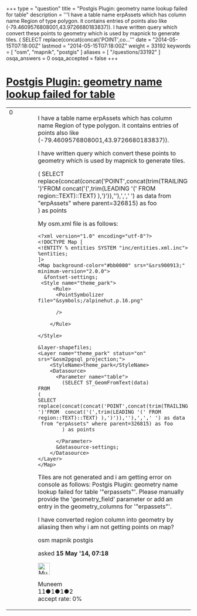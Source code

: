 +++
type = "question"
title = "Postgis Plugin: geometry name lookup failed for table"
description = '''I have a table name erpAssets which has column name Region of type polygon. it contains entries of points also like (-79.4609576808001,43.9726680183837)). I have written query which convert these points to geometry which is used by mapnick to generate tiles. ( SELECT replace(concat(concat(&#x27;POINT&#x27;,co...'''
date = "2014-05-15T07:18:00Z"
lastmod = "2014-05-15T07:18:00Z"
weight = 33192
keywords = [ "osm", "mapnik", "postgis" ]
aliases = [ "/questions/33192" ]
osqa_answers = 0
osqa_accepted = false
+++

<div class="headNormal">

# [Postgis Plugin: geometry name lookup failed for table](/questions/33192/postgis-plugin-geometry-name-lookup-failed-for-table)

</div>

<div id="main-body">

<div id="askform">

<table id="question-table" style="width:100%;">
<colgroup>
<col style="width: 50%" />
<col style="width: 50%" />
</colgroup>
<tbody>
<tr>
<td style="width: 30px; vertical-align: top"><div class="vote-buttons">
<span id="post-33192-upvote" class="ajax-command post-vote up" rel="nofollow" title="I like this post (click again to cancel)"> </span>
<div id="post-33192-score" class="post-score" title="current number of votes">
0
</div>
<span id="post-33192-downvote" class="ajax-command post-vote down" rel="nofollow" title="I dont like this post (click again to cancel)"> </span> <span id="favorite-mark" class="ajax-command favorite-mark" rel="nofollow" title="mark/unmark this question as favorite (click again to cancel)"> </span>
<div id="favorite-count" class="favorite-count">
&#10;</div>
</div></td>
<td><div id="item-right">
<div class="question-body">
<p>I have a table name erpAssets which has column name Region of type polygon. it contains entries of points also like (-79.4609576808001,43.9726680183837)).</p>
<p>I have written query which convert these points to geometry which is used by mapnick to generate tiles.</p>
<p>( SELECT replace(concat(concat('POINT',concat(trim(TRAILING ')'FROM concat('(',trim(LEADING '(' FROM region::TEXT)::TEXT) ),')')),''),',',' ') as data from "erpAssets" where parent=326815) as foo<br />
) as points</p>
<p>My osm.xml file is as follows:</p>
<pre><code>&lt;?xml version=&quot;1.0&quot; encoding=&quot;utf-8&quot;?&gt;
&lt;!DOCTYPE Map [
&lt;!ENTITY % entities SYSTEM &quot;inc/entities.xml.inc&quot;&gt;
%entities;
]&gt;
&lt;Map background-color=&quot;#bb0000&quot; srs=&quot;&amp;srs900913;&quot; minimum-version=&quot;2.0.0&quot;&gt;
  &amp;fontset-settings;
 &lt;Style name=&quot;theme_park&quot;&gt;
     &lt;Rule&gt;
      &lt;PointSymbolizer file=&quot;&amp;symbols;/alpinehut.p.16.png&quot;
&#10;      /&gt;
&#10;    &lt;/Rule&gt;
&#10;&lt;/Style&gt;
&#10;&amp;layer-shapefiles;
&lt;Layer name=&quot;theme_park&quot; status=&quot;on&quot; srs=&quot;&amp;osm2pgsql_projection;&quot;&gt;
    &lt;StyleName&gt;theme_park&lt;/StyleName&gt;
    &lt;Datasource&gt;
      &lt;Parameter name=&quot;table&quot;&gt;
        (SELECT ST_GeomFromText(data)
FROM
(
SELECT replace(concat(concat(&#39;POINT&#39;,concat(trim(TRAILING &#39;)&#39;FROM  concat(&#39;(&#39;,trim(LEADING &#39;(&#39; FROM region::TEXT)::TEXT) ),&#39;)&#39;)),&#39;&#39;),&#39;,&#39;,&#39; &#39;) as data
 from &quot;erpAssets&quot; where parent=326815) as foo       
        ) as points
&#10;      &lt;/Parameter&gt;
      &amp;datasource-settings;
    &lt;/Datasource&gt;
&lt;/Layer&gt;
&lt;/Map&gt;</code></pre>
<p>Tiles are not generated and i am getting error on console as follows: Postgis Plugin: geometry name lookup failed for table '"erpassets"'. Please manually provide the 'geometry_field' parameter or add an entry in the geometry_columns for '"erpassets"'.</p>
<p>I have converted region column into geometry by aliasing then why i am not getting points on map?</p>
</div>
<div id="question-tags" class="tags-container tags">
<span class="post-tag tag-link-osm" rel="tag" title="see questions tagged &#39;osm&#39;">osm</span> <span class="post-tag tag-link-mapnik" rel="tag" title="see questions tagged &#39;mapnik&#39;">mapnik</span> <span class="post-tag tag-link-postgis" rel="tag" title="see questions tagged &#39;postgis&#39;">postgis</span>
</div>
<div id="question-controls" class="post-controls">
&#10;</div>
<div class="post-update-info-container">
<div class="post-update-info post-update-info-user">
<p>asked <strong>15 May '14, 07:18</strong></p>
<img src="https://secure.gravatar.com/avatar/9dbb1f1efa6ecf79ac9f2a97845e9ccc?s=32&amp;d=identicon&amp;r=g" class="gravatar" width="32" height="32" alt="Muneem&#39;s gravatar image" />
<p><span>Muneem</span><br />
<span class="score" title="11 reputation points">11</span><span title="1 badges"><span class="badge1">●</span><span class="badgecount">1</span></span><span title="1 badges"><span class="silver">●</span><span class="badgecount">1</span></span><span title="2 badges"><span class="bronze">●</span><span class="badgecount">2</span></span><br />
<span class="accept_rate" title="Rate of the user&#39;s accepted answers">accept rate:</span> <span title="Muneem has no accepted answers">0%</span> </br></p>
</div>
</div>
<div id="comments-container-33192" class="comments-container">
&#10;</div>
<div id="comment-tools-33192" class="comment-tools">
&#10;</div>
<div class="clear">
&#10;</div>
<div id="comment-33192-form-container" class="comment-form-container">
&#10;</div>
<div class="clear">
&#10;</div>
</div></td>
</tr>
</tbody>
</table>

</div>

</div>

